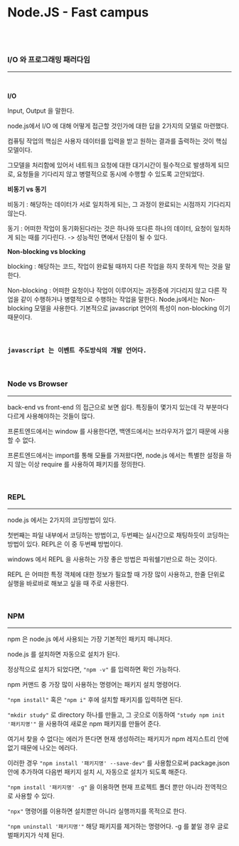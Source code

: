 # Node.JS - Fast campus

<br>

<br>

### **I/O 와 프로그래밍 패러다임**

---

<br>

**I/O**

Input, Output 을 말한다.

node.js에서 I/O 에 대해 어떻게 접근할 것인가에 대한 답을 2가지의 모델로 마련했다.

컴퓨팅 작업의 핵심은 사용자 데이터를 입력을 받고 원하는 결과를 출력하는 것이 핵심 모델이다.

그모델을 처리함에 있어서 네트워크 요청에 대한 대기시간이 필수적으로 발생하게 되므로, 요청들을 기다리지 않고 병렬적으로 동시에 수행할 수 있도록 고안되었다.

**비동기 vs 동기**

비동기 : 해당하는 데이터가 서로 일치하게 되는, 그 과정이 완료되는 시점까지 기다리지 않는다.

동기 : 어떠한 작업이 동기화된다라는 것은 하나와 또다른 하나의 데이터, 요청이 일치하게 되는 때를 기다린다. -> 성능적인 면에서 단점이 될 수 있다.

**Non-blocking vs blocking**

blocking : 해당하는 코드, 작업이 완료될 때까지 다른 작업을 하지 못하게 막는 것을 말한다.

Non-blocking : 어떠한 요청이나 작업이 이루어지는 과정중에 기다리지 않고 다른 작업을 같이 수행하거나 병렬적으로 수행하는 작업을 말한다. Node.js에서는 Non-blocking 모델을 사용한다. 기본적으로 javascript 언어의 특성이 non-blocking 이기 때문이다.

<br>

### `javascript 는 이벤트 주도방식의 개발 언어다.`

<br>

### **Node vs Browser**

---

back-end vs front-end 의 접근으로 보면 쉽다. 특징들이 몇가지 있는데 각 부분마다 다르게 사용해야하는 것들이 많다.

프론트엔드에서는 window 를 사용한다면, 백엔드에서는 브라우저가 없기 때문에 사용할 수 없다.

프론트엔드에서는 import를 통해 모듈를 가져왔다면, node.js 에서는 특별한 설정을 하지 않는 이상 require 를 사용하여 패키지를 정의한다.

<br>

### **REPL**

---

node.js 에서는 2가지의 코딩방법이 있다.

첫번째는 파일 내부에서 코딩하는 방법이고, 두번째는 실시간으로 채팅하듯이 코딩하는 방법이 있다. REPL은 이 중 두번째 방법이다.

windows 에서 REPL 을 사용하는 가장 좋은 방법은 파워쉘기반으로 하는 것이다.

REPL 은 어떠한 특정 객체에 대한 정보가 필요할 때 가장 많이 사용하고, 한줄 단위로 실행을 바로바로 해보고 싶을 때 주로 사용한다.

<br>

### **NPM**

---

npm 은 node.js 에서 사용되는 가장 기본적인 패키지 매니저다.

node.js 를 설치하면 자동으로 설치가 된다.

정상적으로 설치가 되었다면, `"npm -v"` 를 입력하면 확인 가능하다.

npm 커맨드 중 가장 많이 사용하는 명령어는 패키지 설치 명령어다.

`"npm install"` 혹은 `"npm i"` 후에 설치할 패키지를 입력하면 된다.

`"mkdir study"` 로 directory 하나를 만들고, 그 곳으로 이동하여 `"study npm init '패키지명'"` 을 사용하여 새로운 npm 패키지를 만들어 준다.

여기서 찾을 수 없다는 에러가 뜬다면 현재 생성하려는 패키지가 npm 레지스트리 안에 없기 때문에 나오는 에러다.

이러한 경우 `"npm install '패키지명' --save-dev"` 를 사용함으로써 package.json 안에 추가하여 다음번 패키지 설치 시, 자동으로 설치가 되도록 해준다.

`"npm install '패키지명' -g"` 을 이용하면 현재 프로젝트 폴더 뿐만 아니라 전역적으로 사용할 수 있다.

`"npx"` 명령어를 이용하면 설치뿐만 아니라 실행까지를 목적으로 한다.

`"npm uninstall '패키지명'"` 해당 패키지를 제거하는 명령어다.
-g 를 붙일 경우 글로벌패키지가 삭제 된다.

<br>
